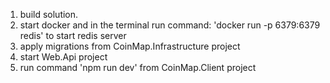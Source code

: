 1. build solution.
2. start docker and in the terminal run command: 'docker run -p 6379:6379 redis' to start redis server
3. apply migrations from CoinMap.Infrastructure project
4. start Web.Api project
5. run command 'npm run dev' from CoinMap.Client project
